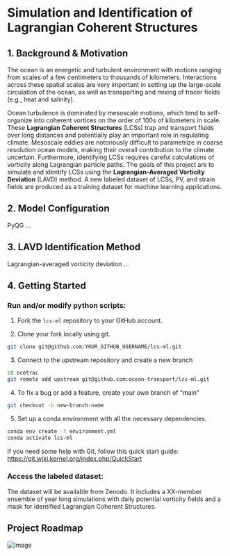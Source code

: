 # Simulation and Identification of Lagrangian Coherent Structures

## 1. Background & Motivation

The ocean is an energetic and turbulent environment with motions ranging from scales of a few centimeters to thousands of kilometers. Interactions across these spatial scales are very important in setting up the large-scale circulation of the ocean, as well as transporting and mixing of tracer fields (e.g., heat and salinity).

Ocean turbulence is dominated by mesoscale motions, which tend to self-organize into coherent vortices on the order of 100s of kilometers in scale. These **Lagrangian Coherent Structures** (LCSs) trap and transport fluids over long distances and potentially play an important role in regulating climate. Mesoscale eddies are notoriously difficult to parametrize in coarse resolution ocean models, making their overall contribution to the climate uncertain. Furthermore, identifying LCSs requires careful calculations of vorticity along Lagrangian particle paths. The goals of this project are to simulate and identify LCSs using the **Lagrangian-Averaged Vorticity Deviation** (LAVD) method. A new labeled dataset of LCSs, PV, and strain fields are produced as a training dataset for machine learning applications. 

## 2. Model Configuration

PyQG ...

## 3. LAVD Identification Method

Lagrangian-averaged vorticity deviation ...


## 4. Getting Started

### Run and/or modify python scripts:

1. Fork the `lcs-ml` repository to your GitHub account.

2. Clone your fork locally using git.
```bash
git clone git@github.com:YOUR_GITHUB_USERNAME/lcs-ml.git
```

3. Connect to the upstream repository and create a new branch
```bash
cd ocetrac
git remote add upstream git@github.com:ocean-transport/lcs-ml.git
```

4. To fix a bug or add a feature, create your own branch of "main"
```bash
git checkout -b new-branch-name
```

5. Set up a conda environment with all the necessary dependencies.
```bash
conda env create -f environment.yml
conda activate lcs-ml
```

If you need some help with Git, follow this quick start guide: https://git.wiki.kernel.org/index.php/QuickStart


### Access the labeled dataset:

The dataset will be available from Zenodo. It includes a XX-member ensemble of year long simulations with daily potential vorticity fields and a mask for identified Lagrangian Coherent Structures. 


## Project Roadmap

![image](https://user-images.githubusercontent.com/1197350/111811323-4f888980-88ad-11eb-85d4-aae9a3dd4d84.png)
